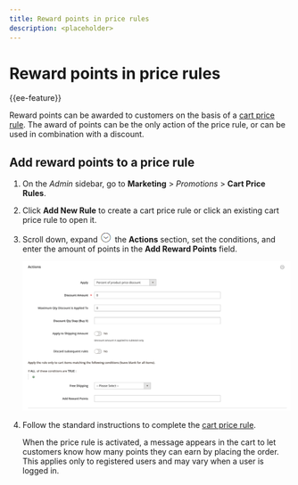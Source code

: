 ```yaml
---
title: Reward points in price rules
description: <placeholder>
---
```

# Reward points in price rules

{{ee-feature}}

Reward points can be awarded to customers on the basis of a [cart price rule](price-rules-cart.md). The award of points can be the only action of the price rule, or can be used in combination with a discount.

## Add reward points to a price rule

1. On the _Admin_ sidebar, go to **Marketing** > _Promotions_ > **Cart Price Rules**.

1. Click **Add New Rule** to create a cart price rule or click an existing cart price rule to open it.

1. Scroll down, expand ![Expansion selector](../assets/icon-display-expand.png) the **Actions** section, set the conditions, and enter the amount of points in the **Add Reward Points** field.

   ![Cart price rule - reward points](./assets/reward-points-price-rule-actions.png)<!-- zoom -->

1. Follow the standard instructions to complete the [cart price rule](price-rules-cart-create.md).

   When the price rule is activated, a message appears in the cart to let customers know how many points they can earn by placing the order. This applies only to registered users and may vary when a user is logged in.
